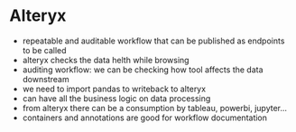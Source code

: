 # Alteryx
+ repeatable and auditable workflow that can be published as endpoints to be called
+ alteryx checks the data helth while browsing
+ auditing workflow: we can be checking how tool affects the data downstream
+ we need to import pandas to writeback to alteryx
+ can have all the business logic on data processing
+ from alteryx there can be a consumption by tableau, powerbi, jupyter...
+ containers and annotations are good for workflow documentation
